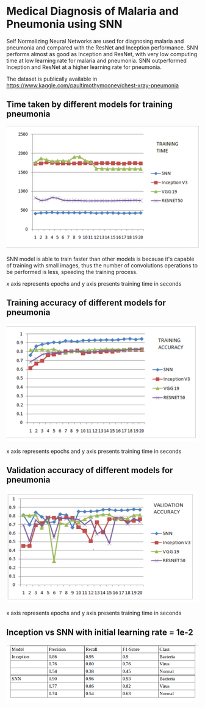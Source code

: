 # Medical Diagnosis of Malaria and Pneumonia using SNN

Self Normalizing Neural Networks are used for diagnosing malaria and pneumonia and compared with the ResNet and Inception performance.
SNN performs almost as good as Inception and ResNet, with very low computing time at low learning rate for malaria and pneumonia.
SNN outperformed Inception and ResNet at a higher learning rate for pneumonia. 

The dataset is publically available in https://www.kaggle.com/paultimothymooney/chest-xray-pneumonia

## Time taken by different models for training pneumonia
![](images/pneu_training_time.png)

SNN model is able to train faster than other models is because it's capable of training with small images, thus the number of convolutions operations to be performed is less, speeding the training process. 

x axis represents epochs and y axis presents training time in seconds

## Training accuracy of different models for pneumonia
![](images/training_accuracy_pneumonia.png)

x axis represents epochs and y axis presents training time in seconds

## Validation accuracy of different models for pneumonia
![](images/validation_accuracy_pneu.png)

x axis represents epochs and y axis presents training time in seconds

## Inception vs SNN with initial learning rate = 1e-2
![](images/higher_learning_rate.png)

